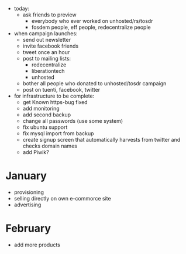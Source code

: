 * today:
  * ask friends to preview
    * everybody who ever worked on unhosted/rs/tosdr
    * fosdem people, eff people, redecentralize people
* when campaign launches:
  * send out newsletter
  * invite facebook friends
  * tweet once an hour
  * post to mailing lists:
    * redecentralize
    * liberationtech
    * unhosted
  * bother all people who donated to unhosted/tosdr campaign
  * post on tuenti, facebook, twitter
* for infrastructure to be complete:
  * get Known https-bug fixed
  * add monitoring
  * add second backup
  * change all passwords (use some system)
  * fix ubuntu support
  * fix mysql import from backup
  * create signup screen that automatically harvests from twitter and checks domain names
  * add Piwik?

# January

* provisioning
* selling directly on own e-commorce site
* advertising

# February

* add more products
